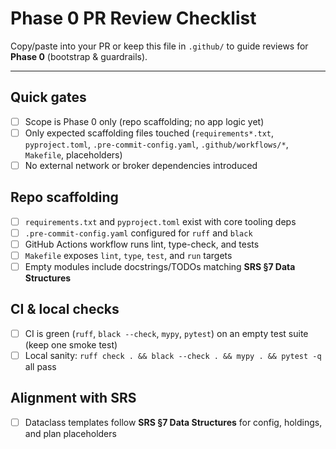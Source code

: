 # Phase 0 PR Review Checklist

Copy/paste into your PR or keep this file in `.github/` to guide reviews for **Phase 0** (bootstrap & guardrails).

---

## Quick gates
- [ ] Scope is Phase 0 only (repo scaffolding; no app logic yet)
- [ ] Only expected scaffolding files touched (`requirements*.txt`, `pyproject.toml`, `.pre-commit-config.yaml`, `.github/workflows/*`, `Makefile`, placeholders)
- [ ] No external network or broker dependencies introduced

## Repo scaffolding
- [ ] `requirements.txt` and `pyproject.toml` exist with core tooling deps
- [ ] `.pre-commit-config.yaml` configured for `ruff` and `black`
- [ ] GitHub Actions workflow runs lint, type-check, and tests
- [ ] `Makefile` exposes `lint`, `type`, `test`, and `run` targets
- [ ] Empty modules include docstrings/TODOs matching **SRS §7 Data Structures**

## CI & local checks
- [ ] CI is green (`ruff`, `black --check`, `mypy`, `pytest`) on an empty test suite (keep one smoke test)
- [ ] Local sanity: `ruff check . && black --check . && mypy . && pytest -q` all pass

## Alignment with SRS
- [ ] Dataclass templates follow **SRS §7 Data Structures** for config, holdings, and plan placeholders
